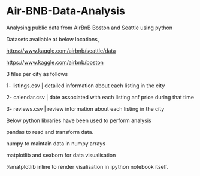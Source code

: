# Air-BNB-Data-Analysis
Analysing public data from AirBnB Boston and Seattle using python

Datasets available at below locations,

https://www.kaggle.com/airbnb/seattle/data

https://www.kaggle.com/airbnb/boston

3 files per city as follows

1- listings.csv | detailed information about each listing in the city

2- calendar.csv | date associated with each listing anf price during that time

3- reviews.csv | review information about each listing in the city

Below python libraries have been used to perform analysis

pandas to read and transform data.

numpy to maintain data in numpy arrays

matplotlib  and seaborn for data visualisation

%matplotlib inline to render visalisation in ipython notebook itself.
